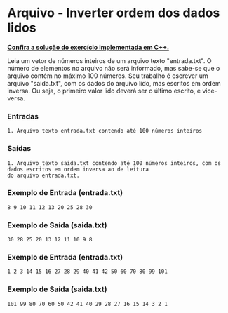 # Arquivo - Inverter ordem dos dados lidos

**[Confira a solução do exercício implementada em C++.](17.cpp)**

Leia um vetor de números inteiros de um arquivo texto "entrada.txt". O número de elementos no arquivo não será informado, mas sabe-se que o arquivo contém no máximo 100 números. Seu trabalho é escrever um arquivo "saida.txt", com os dados do arquivo lido, mas escritos em ordem inversa. Ou seja, o primeiro valor lido deverá ser o último escrito, e vice-versa.

### Entradas

```
1. Arquivo texto entrada.txt contendo até 100 números inteiros
```

### Saídas

```
1. Arquivo texto saida.txt contendo até 100 números inteiros, com os dados escritos em ordem inversa ao de leitura 
do arquivo entrada.txt.
```

### Exemplo de Entrada (entrada.txt)

```
8 9 10 11 12 13 20 25 28 30
```

### Exemplo de Saída (saida.txt)

```
30 28 25 20 13 12 11 10 9 8
```

### Exemplo de Entrada (entrada.txt)

```
1 2 3 14 15 16 27 28 29 40 41 42 50 60 70 80 99 101
```

### Exemplo de Saída (saida.txt)

```
101 99 80 70 60 50 42 41 40 29 28 27 16 15 14 3 2 1
```